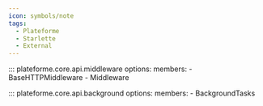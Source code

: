 ```yaml
---
icon: symbols/note
tags:
  - Plateforme
  - Starlette
  - External
---
```


::: plateforme.core.api.middleware
    options:
      members: 
        - BaseHTTPMiddleware
        - Middleware

::: plateforme.core.api.background
    options:
      members:
        - BackgroundTasks
